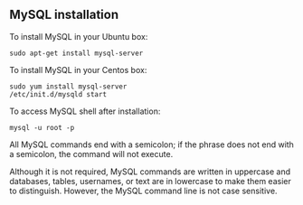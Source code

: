 ## MySQL installation
To install MySQL in your Ubuntu box:
```
sudo apt-get install mysql-server
```
To install MySQL in your Centos box:
```
sudo yum install mysql-server
/etc/init.d/mysqld start
```
To access MySQL shell after installation:
```
mysql -u root -p
```
All MySQL commands end with a semicolon; if the phrase does not end with a semicolon, the command will not execute.

Although it is not required, MySQL commands are written in uppercase and databases, tables, usernames, or text are in 
lowercase to make them easier to distinguish. However, the MySQL command line is not case sensitive.

